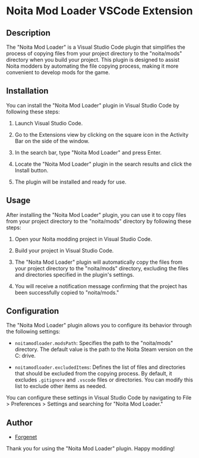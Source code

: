 # Noita Mod Loader VSCode Extension

## Description

The "Noita Mod Loader" is a Visual Studio Code plugin that simplifies the process of copying files from your project directory to the "noita/mods" directory when you build your project. This plugin is designed to assist Noita modders by automating the file copying process, making it more convenient to develop mods for the game.

## Installation

You can install the "Noita Mod Loader" plugin in Visual Studio Code by following these steps:

1. Launch Visual Studio Code.

2. Go to the Extensions view by clicking on the square icon in the Activity Bar on the side of the window.

3. In the search bar, type "Noita Mod Loader" and press Enter.

4. Locate the "Noita Mod Loader" plugin in the search results and click the Install button.

5. The plugin will be installed and ready for use.

## Usage

After installing the "Noita Mod Loader" plugin, you can use it to copy files from your project directory to the "noita/mods" directory by following these steps:

1. Open your Noita modding project in Visual Studio Code.

2. Build your project in Visual Studio Code.

3. The "Noita Mod Loader" plugin will automatically copy the files from your project directory to the "noita/mods" directory, excluding the files and directories specified in the plugin's settings.

4. You will receive a notification message confirming that the project has been successfully copied to "noita/mods."

## Configuration

The "Noita Mod Loader" plugin allows you to configure its behavior through the following settings:

- `noitamodloader.modsPath`: Specifies the path to the "noita/mods" directory. The default value is the path to the Noita Steam version on the C: drive.

- `noitamodloader.excludedItems`: Defines the list of files and directories that should be excluded from the copying process. 
By default, it excludes `.gitignore` and `.vscode` files or directories. You can modify this list to exclude other items as needed.

You can configure these settings in Visual Studio Code by navigating to File > Preferences > Settings and searching for "Noita Mod Loader."

## Author

- [Forgenet](https://github.com/f0rgenet)

Thank you for using the "Noita Mod Loader" plugin. Happy modding!
